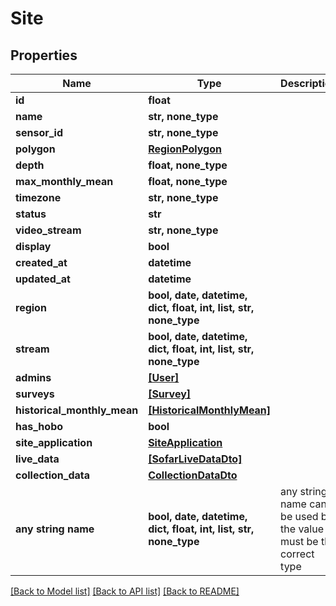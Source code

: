 # Site


## Properties
Name | Type | Description | Notes
------------ | ------------- | ------------- | -------------
**id** | **float** |  | 
**name** | **str, none_type** |  | 
**sensor_id** | **str, none_type** |  | 
**polygon** | [**RegionPolygon**](RegionPolygon.md) |  | 
**depth** | **float, none_type** |  | 
**max_monthly_mean** | **float, none_type** |  | 
**timezone** | **str, none_type** |  | 
**status** | **str** |  | 
**video_stream** | **str, none_type** |  | 
**display** | **bool** |  | 
**created_at** | **datetime** |  | 
**updated_at** | **datetime** |  | 
**region** | **bool, date, datetime, dict, float, int, list, str, none_type** |  | 
**stream** | **bool, date, datetime, dict, float, int, list, str, none_type** |  | 
**admins** | [**[User]**](User.md) |  | 
**surveys** | [**[Survey]**](Survey.md) |  | 
**historical_monthly_mean** | [**[HistoricalMonthlyMean]**](HistoricalMonthlyMean.md) |  | 
**has_hobo** | **bool** |  | 
**site_application** | [**SiteApplication**](SiteApplication.md) |  | [optional] 
**live_data** | [**[SofarLiveDataDto]**](SofarLiveDataDto.md) |  | [optional] 
**collection_data** | [**CollectionDataDto**](CollectionDataDto.md) |  | [optional] 
**any string name** | **bool, date, datetime, dict, float, int, list, str, none_type** | any string name can be used but the value must be the correct type | [optional]

[[Back to Model list]](../README.md#documentation-for-models) [[Back to API list]](../README.md#documentation-for-api-endpoints) [[Back to README]](../README.md)


